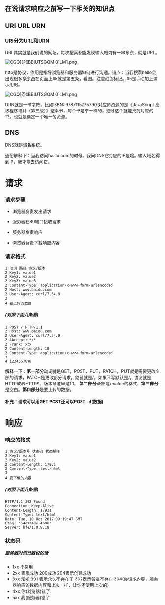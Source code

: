 ## 在说请求响应之前写一下相关的知识点

## URI URL URN 

### URI分为URL和URN

URL其实就是我们说的网址，每次搜索都能发现输入框内有一串东东，就是URL。

![CGQ`]@0BBIUTS`GQM(0`LM1.png](https://i.loli.net/2019/02/18/5c6a5f06929c4.png)

http是协议，作用是指导浏览器和服务器如何进行沟通。锚点：当我搜索hello会出现很多条东西在页面上#5就是第五条。看图。注意红色标记。#5是手动加上演示用的。

![CGQ`]@0BBIUTS`GQM(0`LM1.png](https://i.loli.net/2019/02/18/5c6a682300e3e.png
)

URN就是一串字符，比如ISBN: 9787115275790 对应的资源的是《JavaScript 高级程序设计（第三版）》这本书，每个书是不一样的，通过这个就能找到对应的书。也就是确定一个唯一的资源。

## DNS

DNS就是域名系统。

通俗解释下：当我访问baidu.com的时候，我问DNS它对应的IP是啥。输入域名得到IP，我才能去访问它。

# 请求

### 请求步骤

- 浏览器负责发出请求

- 服务器在80端口接收请求

- 服务器负责响应

- 浏览器负责下载响应内容

### 请求格式
```
1 动词 路径 协议/版本
2 Key1: value1
2 Key2: value2
2 Key3: value3
2 Content-Type: application/x-www-form-urlencoded
2 Host: www.baidu.com
2 User-Agent: curl/7.54.0
3 
4 要上传的数据
```
##### (对照下面几条看)
```
1 POST / HTTP/1.1
2 Host: www.baidu.com
2 User-Agent: curl/7.54.0
2 4Accept: */*
2 Frank: xxx
2 Content-Length: 10
2 Content-Type: application/x-www-form-urlencoded
3
4 1234567890
```
解释一下：**第一部分**动词就是GET，POST，PUT，PATCH，PUT就是需要更改全部的请求，PATCH是更改部分请求。路径就是/，如果不写默认是/。协议就是HTTP或者HTTPS。版本号这里是1.1。 **第二部分**全部是k:value的格式。**第三部分**是空白。**第四部分**是要上传的数据。
#### 补充：请求可以用GET POST还可以POST -d(数据)
# 响应
### 响应的格式
```
1 协议/版本号 状态码 状态解释
2 Key1: value1
2 Key2: value2
2 Content-Length: 17931
2 Content-Type: text/html
3
4 要下载的内容
```
##### (对照下面几条看)
```
HTTP/1.1 302 Found
Connection: Keep-Alive
Content-Length: 17931
Content-Type: text/html
Date: Tue, 10 Oct 2017 09:19:47 GMT
Etag: "54d9749e-460b"
Server: bfe/1.0.8.18
```
### 状态码
##### 服务器对浏览器说的话
- 1xx 不常用
- 2xx 表示成功 200成功 204表示创建成功 
- 3xx 滚吧 301 表示永久不存在了 302表示赞赏不存在 304(你请求内容，服务器响应的数据内容和上次一样，让你还使用上次的)
- 4xx 你(浏览器)错了
- 5xx 我(服务器)错了

